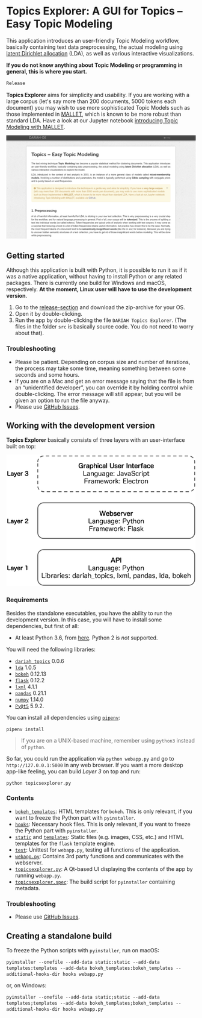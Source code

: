 # Topics Explorer: A GUI for Topics – Easy Topic Modeling
This application introduces an user-friendly Topic Modeling workflow, basically containing text data preprocessing, the actual modeling using [latent Dirichlet allocation](http://www.jmlr.org/papers/volume3/blei03a/blei03a.pdf) (LDA), as well as various interactive visualizations.

**If you do not know anything about Topic Modeling or programming in general, this is where you start.**

```diff
Release
```

**Topics Explorer** aims for simplicity and usability. If you are working with a large corpus (let's say more than 200 documents, 5000 tokens each document) you may wish to use more sophisticated Topic Models such as those implemented in [MALLET](http://mallet.cs.umass.edu/topics.php), which is known to be more robust than standard LDA. Have a look at our Jupyter notebook [introducing Topic Modeling with MALLET](https://github.com/DARIAH-DE/Topics/IntroducingMallet.ipynb).

![Demonstrator Screenshot](screenshot.png)


## Getting started
Although this application is built with Python, it is possible to run it as if it was a native application, without having to install Python or any related packages. There is currently one build for Windows and macOS, respectively. **At the moment, Linux user will have to use the development version**.

1. Go to the [release-section](https://github.com/DARIAH-DE/TopicsExplorer/releases) and download the zip-archive for your OS.
2. Open it by double-clicking.
3. Run the app by double-clicking the file `DARIAH Topics Explorer`. (The files in the folder `src` is basically source code. You do not need to worry about that).


### Troubleshooting
* Please be patient. Depending on corpus size and number of iterations, the process may take some time, meaning something between some seconds and some hours.
* If you are on a Mac and get an error message saying that the file is from an “unidentified developer”, you can override it by holding control while double-clicking. The error message will still appear, but you will be given an option to run the file anyway.
* Please use [GitHub Issues](https://github.com/DARIAH-DE/TopicsExplorer/issues).


## Working with the development version
**Topics Explorer** basically consists of three layers with an user-interface built on top:

<p align="center">
  <img src="layer.png" width=550px/>
</p>


### Requirements
Besides the standalone executables, you have the ability to run the development version. In this case, you will have to install some dependencies, but first of all:
* At least Python 3.6, from [here](https://www.python.org/downloads/). Python 2 is *not* supported.

You will need the following libraries:
* [`dariah_topics`](https://github.com/DARIAH-DE/Topics) 0.0.6
* [`lda`](https://github.com/lda-project/lda) 1.0.5
* [`bokeh`](https://github.com/bokeh/bokeh) 0.12.13
* [`flask`](https://github.com/pallets/flask) 0.12.2
* [`lxml`](https://github.com/lxml/lxml) 4.1.1
* [`pandas`](https://github.com/pandas-dev/pandas) 0.21.1
* [`numpy`](https://github.com/numpy/numpy) 1.14.0
* [`PyQt5`](https://github.com/baoboa/pyqt5) 5.9.2.

You can install all dependencies using [`pipenv`](http://pipenv.readthedocs.io/en/latest/):

```
pipenv install
```

> If you are on a UNIX-based machine, remember using `python3` instead of `python`.

So far, you could run the application via `python webapp.py` and go to `http://127.0.0.1:5000` in any web browser. If you want a more desktop app-like feeling, you can build *Layer 3* on top and run:

```
python topicsexplorer.py
```


### Contents
* [`bokeh_templates`](bokeh_templates): HTML templates for `bokeh`. This is only relevant, if you want to freeze the Python part with `pyinstaller`.
* [`hooks`](hooks): Necessary hook files. This is only relevant, if you want to freeze the Python part with `pyinstaller`.
* [`static`](static) and [`templates`](templates): Static files (e.g. images, CSS, etc.) and HTML templates for the `flask` template engine.
* [`test`](test): Unittest for `webapp.py`, testing all functions of the application.
* [`webapp.py`](webapp.py): Contains 3rd party functions and communicates with the webserver.
* [`topicsexplorer.py`](topicsexplorer.py): A Qt-based UI displaying the contents of the app by running `webapp.py`.
* [`topicsexplorer.spec`](webapp.spec): The build script for `pyinstaller` containing metadata.


### Troubleshooting
* Please use [GitHub Issues](https://github.com/DARIAH-DE/TopicsExplorer/issues).


## Creating a standalone build
To freeze the Python scripts with `pyinstaller`, run on macOS:

```
pyinstaller --onefile --add-data static:static --add-data templates:templates --add-data bokeh_templates:bokeh_templates --additional-hooks-dir hooks webapp.py
```

or, on Windows:
```
pyinstaller --onefile --add-data static;static --add-data templates;templates --add-data bokeh_templates;bokeh_templates --additional-hooks-dir hooks webapp.py
```
